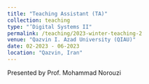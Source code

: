 ```yaml
---
title: "Teaching Assistant (TA)"
collection: teaching
type: "’Digital Systems II"
permalink: /teaching/2023-winter-teaching-2
venue: "Qazvin I. Azad University (QIAU)"
date: 02-2023 ‑ 06-2023
location: "Qazvin, Iran"
---
```


Presented by Prof. Mohammad Norouzi
